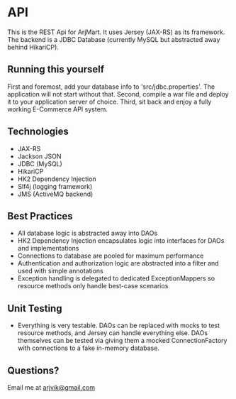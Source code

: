 # API
This is the REST Api for ArjMart. It uses Jersey (JAX-RS) as its framework. The backend is a JDBC Database (currently MySQL but abstracted away behind HikariCP).

## Running this yourself
First and foremost, add your database info to 'src/jdbc.properties'. The application will not start without that. Second, compile a war file and deploy it to your application server of choice. Third, sit back and enjoy a fully working E-Commerce API system.

## Technologies
- JAX-RS
- Jackson JSON
- JDBC (MySQL)
- HikariCP
- HK2 Dependency Injection
- Slf4j (logging framework)
- JMS (ActiveMQ backend)

## Best Practices
- All database logic is abstracted away into DAOs
- HK2 Dependency Injection encapsulates logic into interfaces for DAOs and implementations
- Connections to database are pooled for maximum performance
- Authentication and authorization logic are abstracted into a filter and used with simple annotations
- Exception handling is delegated to dedicated ExceptionMappers so resource methods only handle best-case scenarios

## Unit Testing
- Everything is very testable. DAOs can be replaced with mocks to test resource methods, and Jersey can handle everything else. DAOs themselves can be tested via giving them a mocked ConnectionFactory with connections to a fake in-memory database.

## Questions?
Email me at arjvik@gmail.com
